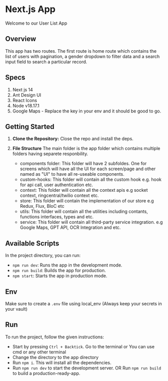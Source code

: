 # Next.js App

Welcome to our User List App

## Overview

This app has two routes. The first route is home route which contains the list of users with pagination, a gender dropdown to filter data and a search input field to search a particular record.

## Specs

1. Next js 14
2. Ant Design UI
3. React Icons
4. Node v18.17.1
5. Google Maps - Replace the key in your env and it should be good to go.

## Getting Started

1. **Clone the Repository:**
   Close the repo and install the deps.

2. **File Structure**
   The main folder is the app folder which contains multiple folders having separete responbility.
   - components folder: This folder will have 2 subfoldes. One for screens which will have all the UI for each screen/page and other named as "UI" to have all re-useable components.
   - custom-hooks: This folder will contain all the custom hook e.g. hook for api call, user authentication etc.
   - context: This folder will contain all the context apis e.g socket context, ringcentral/twilio context etc.
   - store: This folder will contain the implementation of our store e.g Redux, Flux, BloC etc
   - utils: This folder will contain all the utilities including contants, functions interfaces, types and etc.
   - service: This folder will contain all third-party service integration. e.g Google Maps, GPT API, OCR Integration and etc.

## Available Scripts

In the project directory, you can run:

- `npm run dev`: Runs the app in the development mode.
- `npm run build`: Builds the app for production.
- `npm start`: Starts the app in production mode.

## Env

Make sure to create a `.env` file using local_env (Always keep your secrets in your vault)

## Run

To run the project, follow the given instructions:

- Start by pressing `Ctrl + Backtick`. Go to the terminal or You can use cmd or any other terminal
- Change the directory to the app directory
- Run `npm i`. This will install all the dependencies.
- Run `npm run dev` to start the development server. OR Run `npm run build` to build a production-ready-app.
